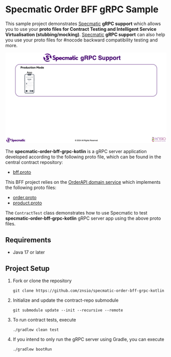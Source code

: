 # Specmatic Order BFF gRPC Sample

This sample project demonstrates [Specmatic](https://specmatic.io/) **gRPC support** which allows you to use your **proto files for Contract Testing and Intelligent Service Virtualisation (stubbing/mocking)**.
[Specmatic](https://specmatic.io/) **gRPC support** can also help you use your proto files for #nocode backward compatibility testing and more.

![Specmatic gRPC Sample Project Architecture](assets/SpecmaticGRPCSupport.gif)

The **specmatic-order-bff-grpc-kotlin** is a gRPC server application developed according to the following proto file, which can be found in the central contract repository:
* [bff.proto](https://github.com/znsio/specmatic-order-contracts/blob/grpc-contracts/in/specmatic/examples/store/order_bff_grpc/bff.proto)

This BFF project relies on the [OrderAPI domain service](https://github.com/znsio/specmatic-order-api-grpc-kotlin) which implements the following proto files:
* [order.proto](https://github.com/znsio/specmatic-order-contracts/blob/grpc-contracts/in/specmatic/examples/store/order_api_grpc/order.proto)
* [product.proto](https://github.com/znsio/specmatic-order-contracts/blob/grpc-contracts/in/specmatic/examples/store/order_api_grpc/product.proto)

The `ContractTest` class demonstrates how to use Specmatic to test **specmatic-order-bff-grpc-kotlin** gRPC server app using the above proto files.

## Requirements

- Java 17 or later

## Project Setup

1. Fork or clone the repository
   ```shell
   git clone https://github.com/znsio/specmatic-order-bff-grpc-kotlin
   ```
   
2. Initialize and update the contract-repo submodule
   ```shell
   git submodule update --init --recursive --remote
   ```
   
3. To run contract tests, execute
   ```shell
   ./gradlew clean test   
   ```

4. If you intend to only run the gRPC server using Gradle, you can execute
   ```shell
   ./gradlew bootRun
   ```